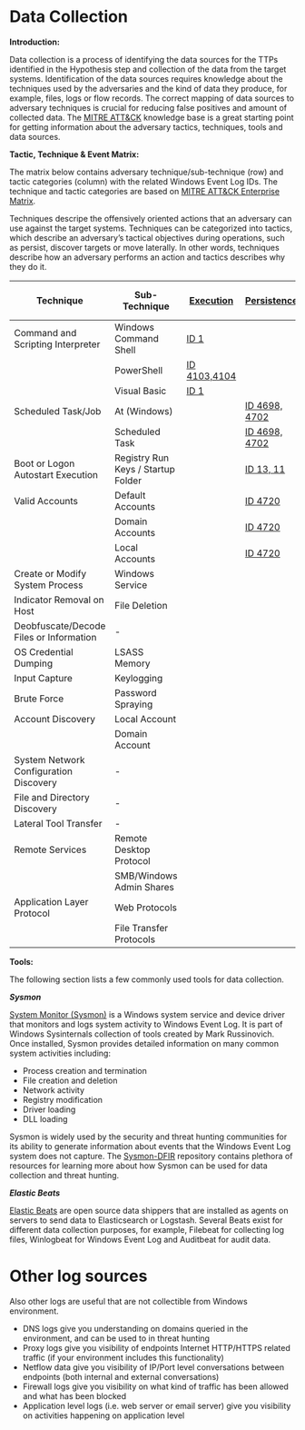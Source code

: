# Data Collection

**Introduction:**

Data collection is a process of identifying the data sources for the TTPs identified in the Hypothesis step and collection of the data from the target systems. Identification of the data sources requires knowledge about the techniques used by the adversaries and the kind of data they produce, for example, files, logs or flow records. The correct mapping of data sources to adversary techniques is crucial for reducing false positives and amount of collected data. The [MITRE ATT&CK](https://attack.mitre.org/) knowledge base is a great starting point for getting information about the adversary tactics, techniques, tools and data sources.

**Tactic, Technique & Event Matrix:**

The matrix below contains adversary technique/sub-technique (row) and tactic categories (column) with the related Windows Event Log IDs. The technique and tactic categories are based on [MITRE ATT&CK Enterprise Matrix](https://attack.mitre.org/matrices/enterprise/).

Techniques descripe the offensively oriented actions that an adversary can use against the target systems.
Techniques can be categorized into tactics, which describe an adversary’s tactical objectives during operations, such as persist, discover targets or move laterally. In other words, techniques describe how an adversary performs an action and tactics describes why they do it.

|Technique| Sub-Technique                           | [Execution](https://github.com/JYVSECTEC/PHR-model/tree/master/Data%20Collection/tactics/Execution/README.md) | [Persistence](https://github.com/JYVSECTEC/PHR-model/tree/master/Data%20Collection/tactics/Persistence/README.md)        | [Privilege Escalation](https://github.com/JYVSECTEC/PHR-model/tree/master/Data%20Collection/tactics/Privilege%20Escalation/README.md)                      |[Defence Evasion](https://github.com/JYVSECTEC/PHR-model/tree/master/Data%20Collection/tactics/Defence%20Evasion/README.md)|[Credential Access](https://github.com/JYVSECTEC/PHR-model/tree/master/Data%20Collection/tactics/Credential%20Access/README.md)| [Discovery](https://github.com/JYVSECTEC/PHR-model/tree/master/Data%20Collection/tactics/Discovery/README.md)|[Lateral Movement](https://github.com/JYVSECTEC/PHR-model/tree/master/Data%20Collection/tactics/Lateral%20Movement/README.md)| [Command and Control](https://github.com/JYVSECTEC/PHR-model/tree/master/Data%20Collection/tactics/Command%20and%20Control/README.md)|
|---| ------------------------------ | ---- | ---------- | ----------------------------- | ------------- | ---------- | ---------- | ------------- | ---------- |
|Command and Scripting Interpreter| Windows Command Shell |[ID 1](https://github.com/JYVSECTEC/PHR-model/tree/master/Data%20Collection/tactics/Execution/T1059/T1059.003/README.md)|  |  |  |  |  |  |
|| PowerShell |[ID 4103,4104](https://github.com/JYVSECTEC/PHR-model/tree/master/Data%20Collection/tactics/Execution/T1059/T1059.001/README.md)|  |  |  |  |  |  |
|| Visual Basic |[ID 1](https://github.com/JYVSECTEC/PHR-model/tree/master/Data%20Collection/tactics/Execution/T1059/T1059.005/README.md)|  |  |  |  |  |  |
|Scheduled Task/Job| At (Windows) ||[ID 4698, 4702](https://github.com/JYVSECTEC/PHR-model/tree/master/Data%20Collection/tactics/Persistence/T1053/T1053.002/README.md)|[ID 4698, 4702](https://github.com/JYVSECTEC/PHR-model/tree/master/Data%20Collection/tactics/Privilege%20Escalation/T1053/T1053.002/README.md)|  |  |  |  |
|| Scheduled Task ||[ID 4698, 4702](https://github.com/JYVSECTEC/PHR-model/tree/master/Data%20Collection/tactics/Persistence/T1053/T1053.005/README.md)|[ID 4698, 4702](https://github.com/JYVSECTEC/PHR-model/tree/master/Data%20Collection/tactics/Privilege%20Escalation/T1053/T1053.005/README.md)|  |  |  |  |
|Boot or Logon Autostart Execution| Registry Run Keys / Startup Folder |  |[ID 13, 11](https://github.com/JYVSECTEC/PHR-model/tree/master/Data%20Collection/tactics/Persistence/T1547/T1547.001/README.md)|  |  |  |  |  |
|Valid Accounts| Default Accounts |  |[ID 4720](https://github.com/JYVSECTEC/PHR-model/tree/master/Data%20Collection/tactics/Persistence/T1078/T1078.001/README.md)|[ID 4672](https://github.com/JYVSECTEC/PHR-model/tree/master/Data%20Collection/tactics/Privilege%20Escalation/T1078/T1078.001/README.md)|  |  |  |  |
|| Domain Accounts |  |[ID 4720](https://github.com/JYVSECTEC/PHR-model/tree/master/Data%20Collection/tactics/Persistence/T1078/T1078.002/README.md)|[ID 4672](https://github.com/JYVSECTEC/PHR-model/tree/master/Data%20Collection/tactics/Privilege%20Escalation/T1078/T1078.002/README.md)|  |  |  |  |
|| Local Accounts |  |[ID 4720](https://github.com/JYVSECTEC/PHR-model/tree/master/Data%20Collection/tactics/Persistence/T1078/T1078.003/README.md)|[ID 4672](tactics/Privilege%20Escalation/T1078/T1078.003/README.md)|  |  |  |  |
|Create or Modify System Process| Windows Service |  |  |[ID 7045, 4697](https://github.com/JYVSECTEC/PHR-model/tree/master/Data%20Collection/tactics/Privilege%20Escalation/T1543/T1543.003/README.md)| |  |  |  |
|Indicator Removal on Host| File Deletion |  |  |  |[ID 23](https://github.com/JYVSECTEC/PHR-model/tree/master/Data%20Collection/tactics/Defence%20Evasion/T1070/T1070.004/README.md)|  |  |  |
|Deobfuscate/Decode Files or Information|-|  |  |  |[ID 4103](https://github.com/JYVSECTEC/PHR-model/tree/master/Data%20Collection/tactics/Defence%20Evasion/T1140/README.md)|  |  |  |
|OS Credential Dumping|LSASS Memory|  |  |  |  |[ID 7](https://github.com/JYVSECTEC/PHR-model/tree/master/Data%20Collection/tactics/Credential%20Access/T1003/T1003.001/README.md)|  |  |
|Input Capture|Keylogging|  |  |  |  |[ID 12](https://github.com/JYVSECTEC/PHR-model/tree/master/Data%20Collection/tactics/Credential%20Access/T1056/T1056.001/README.md)|  |  |
|Brute Force|Password Spraying|  |  |  |  |[ID 4625, 4771](https://github.com/JYVSECTEC/PHR-model/tree/master/Data%20Collection/tactics/Credential%20Access/T1110/T1110.003/README.md)|  |  |
|Account Discovery|Local Account|  |  |  |  |  |[ID 1](https://github.com/JYVSECTEC/PHR-model/tree/master/Data%20Collection/tactics/Discovery/T1087/T1087.001/README.md)|  |
||Domain Account|  |  |  |  |  |[ID 1](tactics/Discovery/T1087/T1087.002/README.md)|  |
|System Network Configuration Discovery|-|  |  |  |  |  |[ID 1](https://github.com/JYVSECTEC/PHR-model/tree/master/Data%20Collection/tactics/Discovery/T1016/README.md)|  |
|File and Directory Discovery|-|  |  |  |  |  |[ID 4103](https://github.com/JYVSECTEC/PHR-model/tree/master/Data%20Collection/tactics/Discovery/T1083/README.md)|  |
|Lateral Tool Transfer|-|  |  |  |  |  |  |[ID 5140](https://github.com/JYVSECTEC/PHR-model/tree/master/Data%20Collection/tactics/Lateral%20Movement/T1570/README.md)|
|Remote Services| Remote Desktop Protocol |  |  |  |  |  |  |[ID 4624](https://github.com/JYVSECTEC/PHR-model/tree/master/Data%20Collection/tactics/Lateral%20Movement/T1021/T1021.001/README.md)|
||SMB/Windows Admin Shares|  |  |  |  |  |  |[ID 5140](https://github.com/JYVSECTEC/PHR-model/tree/master/Data%20Collection/tactics/Lateral%20Movement/T1021/T1021.002/README.md)|
|Application Layer Protocol|Web Protocols|  |  |  |  |  |  |  |[ID 3](https://github.com/JYVSECTEC/PHR-model/tree/master/Data%20Collection/tactics/Command%20and%20Control/T1071/T1071.001/README.md)|
||File Transfer Protocols|  |  |  |  |  |  |  |[ID 3](https://github.com/JYVSECTEC/PHR-model/tree/master/Data%20Collection/tactics/Command%20and%20Control/T1071/T1071.002/README.md)|

**Tools:**

The following section lists a few commonly used tools for data collection.

***Sysmon***

[System Monitor (Sysmon)](https://docs.microsoft.com/en-us/sysinternals/downloads/sysmon) is a Windows system service and device driver that monitors and logs system activity to Windows Event Log. It is part of Windows Sysinternals collection of tools created by Mark Russinovich. Once installed, Sysmon provides detailed information on many common system activities including:

* Process creation and termination
* File creation and deletion
* Network activity
* Registry modification
* Driver loading
* DLL loading

Sysmon is widely used by the security and threat hunting communities for its ability to generate information about events that the Windows Event Log system does not capture. The [Sysmon-DFIR](https://github.com/MHaggis/sysmon-dfir) repository contains plethora of resources for learning more about how Sysmon can be used for data collection and threat hunting.

***Elastic Beats***

[Elastic Beats](https://www.elastic.co/beats/) are open source data shippers that are installed as agents on servers to send data to Elasticsearch or Logstash. Several Beats exist for different data collection purposes, for example, Filebeat for collecting log files, Winlogbeat for Windows Event Log and Auditbeat for audit data.

# Other log sources
Also other logs are useful that are not collectible from Windows environment.

* DNS logs give you understanding on domains queried in the environment, and can be used to in threat hunting
* Proxy logs give you visibility of endpoints Internet HTTP/HTTPS related traffic (if your environment includes this functionality)
* Netflow data give you visibility of IP/Port level conversations between endpoints (both internal and external conversations)
* Firewall logs give you visibility on what kind of traffic has been allowed and what has been blocked  
* Application level logs (i.e. web server or email server) give you visibility on activities happening on application level

